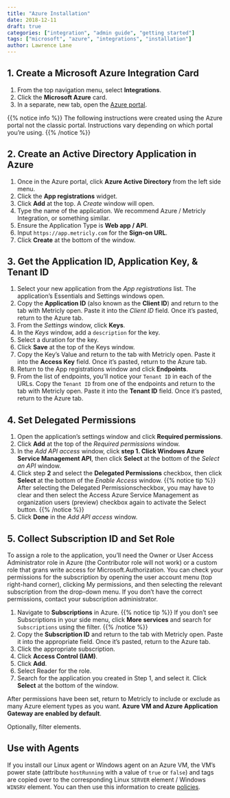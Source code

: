 ```yaml
---
title: "Azure Installation"
date: 2018-12-11
draft: true
categories: ["integration", "admin guide", "getting started"]
tags: ["microsoft", "azure", "integrations", "installation"]
author: Lawrence Lane
---
```

## 1. Create a Microsoft Azure Integration Card
1. From the top navigation menu, select **Integrations**.
2. Click the **Microsoft Azure** card.
3. In a separate, new tab, open the [Azure portal](https://portal.azure.com/).

{{% notice info %}}
The following instructions were created using the Azure portal not the classic portal. Instructions vary depending on which portal you’re using.
{{% /notice %}}

## 2. Create an Active Directory Application in Azure
1. Once in the Azure portal, click **Azure Active Directory** from the left side menu.
2. Click the **App registrations** widget.
3. Click **Add** at the top. A _Create_ window will open.
4. Type the name of the application. We recommend Azure / Metricly Integration, or something similar.
4. Ensure the Application Type is **Web app / API**.
5. Input `https://app.metricly.com` for the **Sign-on URL**.
6. Click **Create** at the bottom of the window.

## 3. Get the Application ID, Application Key, & Tenant ID
1. Select your new application from the _App registrations_ list. The application’s Essentials and Settings windows open.
2. Copy the **Application ID** (also known as the **Client ID**) and return to the tab with Metricly open. Paste it into the _Client ID_ field. Once it’s pasted, return to the Azure tab.
3. From the _Settings_ window, click **Keys**.
4. In the _Keys_ window, add a `description` for the key.
5. Select a duration for the key.
6. Click **Save** at the top of the Keys window.
7. Copy the Key’s Value and return to the tab with Metricly open. Paste it into the **Access Key** field. Once it’s pasted, return to the Azure tab.
8. Return to the App registrations window and click **Endpoints**.
9. From the list of endpoints, you’ll notice your `Tenant ID` in each of the URLs. Copy the `Tenant ID` from one of the endpoints and return to the tab with Metricly open. Paste it into the **Tenant ID** field. Once it’s pasted, return to the Azure tab.

## 4. Set Delegated Permissions
1. Open the application’s settings window and click **Required permissions**.
2. Click **Add** at the top of the _Required permissions_ window.
3. In the _Add API access_ window, click **step 1. Click Windows Azure Service Management API**, then click **Select** at the bottom of the _Select an API_ window.
4. Click step **2** and select the **Delegated Permissions** checkbox, then click **Select** at the bottom of the _Enable Access_ window.
{{% notice tip %}}
After selecting the Delegated Permissionscheckbox, you may have to clear and then select the Access Azure Service Management as organization users (preview) checkbox again to activate the Select button.
{{% /notice %}}
5. Click **Done** in the _Add API access_ window.

## 5. Collect Subscription ID and Set Role

To assign a role to the application, you’ll need the Owner or User Access Administrator role in Azure (the Contributor role will not work) or a custom role that grans write access for Microsoft.Authorization. You can check your permissions for the subscription by opening the user account menu (top right-hand corner), clicking My permissions, and then selecting the relevant subscription from the drop-down menu. If you don’t have the correct permissions, contact your subscription administrator.

1. Navigate to **Subscriptions** in Azure.
{{% notice tip %}}
If you don’t see Subscriptions in your side menu, click **More services** and search for `Subscriptions` using the filter.
{{% /notice %}}
2. Copy the **Subscription ID** and return to the tab with Metricly open. Paste it into the appropriate field. Once it’s pasted, return to the Azure tab.
3. Click the appropriate subscription.
4. Click **Access Control (IAM)**.
5. Click **Add**.
6. Select Reader for the role.
7. Search for the application you created in Step 1, and select it. Click **Select** at the bottom of the window.

After permissions have been set, return to Metricly to include or exclude as many Azure element types as you want. **Azure VM and Azure Application Gateway are enabled by default**.

Optionally, filter elements.

## Use with Agents

If you install our Linux agent or Windows agent on an Azure VM, the VM’s power state (attribute `hostRunning` with a value of `true` or `false`) and tags are copied over to the corresponding Linux `SERVER` element / Windows `WINSRV` element. You can then use this information to create [policies][1].

[1]: /alerts-notificaitons/policies
